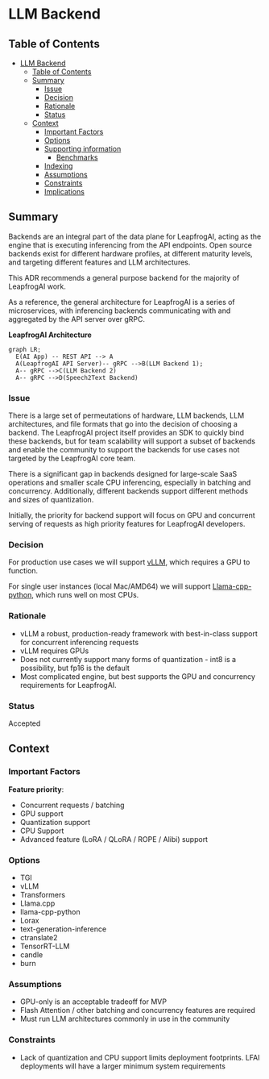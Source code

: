 # LLM Backend 

## Table of Contents

- [LLM Backend](#llm-backend)
  - [Table of Contents](#table-of-contents)
  - [Summary](#summary)
    - [Issue](#issue)
    - [Decision](#decision)
    - [Rationale](#rationale)
    - [Status](#status)
  - [Context](#context)
    - [Important Factors](#important-factors)
    - [Options](#options)
    - [Supporting information](#supporting-information)
      - [Benchmarks](#benchmarks)
    - [Indexing](#indexing)
    - [Assumptions](#assumptions)
    - [Constraints](#constraints)
    - [Implications](#implications)

## Summary

Backends are an integral part of the data plane for LeapfrogAI, acting as the engine that is executing inferencing from the API endpoints. Open source backends exist for different hardware profiles, at different maturity levels, and targeting different features and LLM architectures.

This ADR recommends a general purpose backend for the majority of LeapfrogAI work.

As a reference, the general architecture for LeapfrogAI is a series of microservices, with inferencing backends communicating with and aggregated by the API server over gRPC.

**LeapfrogAI Architecture**
```mermaid
graph LR;
  E(AI App) -- REST API --> A
  A(LeapfrogAI API Server)-- gRPC -->B(LLM Backend 1);
  A-- gRPC -->C(LLM Backend 2)
  A-- gRPC -->D(Speech2Text Backend)
```

### Issue

There is a large set of permeutations of hardware, LLM backends, LLM architectures, and file formats that go into the decision of choosing a backend. The LeapfrogAI project itself provides an SDK to quickly bind these backends, but for team scalability will support a subset of backends and enable the community to support the backends for use cases not targeted by the LeapfrogAI core team.

There is a significant gap in backends designed for large-scale SaaS operations and smaller scale CPU inferencing, especially in batching and concurrency. Additionally, different backends support different methods and sizes of quantization.

Initially, the priority for backend support will focus on GPU and concurrent serving of requests as high priority features for LeapfrogAI developers.

### Decision

For production use cases we will support [vLLM](https://github.com/vllm-project/vllm), which requires a GPU to function.

For single user instances (local Mac/AMD64) we will support [Llama-cpp-python](https://github.com/abetlen/llama-cpp-python), which runs well on most CPUs.

### Rationale

* vLLM a robust, production-ready framework with best-in-class support for concurrent inferencing requests
* vLLM requires GPUs
* Does not currently support many forms of quantization - int8 is a possibility, but fp16 is the default
* Most complicated engine, but best supports the GPU and concurrency requirements for LeapfrogAI.

### Status

Accepted

## Context

### Important Factors

**Feature priority**:

- Concurrent requests / batching
- GPU support
- Quantization support
- CPU Support
- Advanced feature (LoRA / QLoRA / ROPE / Alibi) support

### Options

- TGI
- vLLM
- Transformers
- Llama.cpp
- llama-cpp-python
- Lorax
- text-generation-inference
- ctranslate2
- TensorRT-LLM
- candle
- burn

### Assumptions

* GPU-only is an acceptable tradeoff for MVP
* Flash Attention / other batching and concurrency features are required
* Must run LLM architectures commonly in use in the community

### Constraints

* Lack of quantization and CPU support limits deployment footprints. LFAI deployments will have a larger minimum system requirements
